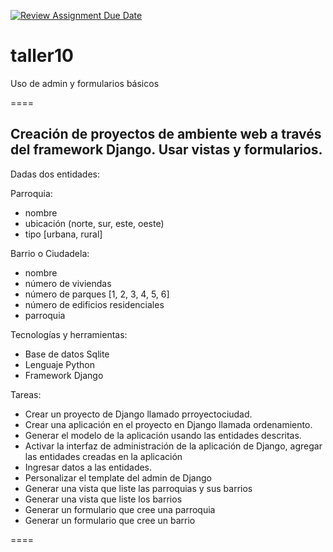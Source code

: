 [![Review Assignment Due Date](https://classroom.github.com/assets/deadline-readme-button-22041afd0340ce965d47ae6ef1cefeee28c7c493a6346c4f15d667ab976d596c.svg)](https://classroom.github.com/a/qjSAyUnr)
# taller10

Uso de admin y formularios básicos

====

## Creación de proyectos de ambiente web a través del framework Django. Usar vistas y formularios.

Dadas dos entidades:

Parroquia:

- nombre
- ubicación (norte, sur, este, oeste)
- tipo [urbana, rural]

Barrio o Ciudadela:

- nombre
- número de viviendas
- número de parques [1, 2, 3, 4, 5, 6]
- número de edificios residenciales
- parroquia

Tecnologías y herramientas:

- Base de datos Sqlite
- Lenguaje Python
- Framework Django

Tareas:

- Crear un proyecto de Django llamado prroyectociudad.
- Crear una aplicación en el proyecto en Django llamada ordenamiento.
- Generar el modelo de la aplicación usando las entidades descritas.
- Activar la interfaz de administración de la aplicación de Django, agregar las
    entidades creadas en la aplicación
- Ingresar datos a las entidades.
- Personalizar el template del admin de Django
- Generar una vista que liste las parroquias y sus barrios
- Generar una vista que liste los barrios
- Generar un formulario que cree una parroquia
- Generar un formulario que cree un barrio

====

